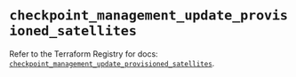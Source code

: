 # `checkpoint_management_update_provisioned_satellites`

Refer to the Terraform Registry for docs: [`checkpoint_management_update_provisioned_satellites`](https://registry.terraform.io/providers/checkpointsw/checkpoint/2.11.0/docs/resources/management_update_provisioned_satellites).
